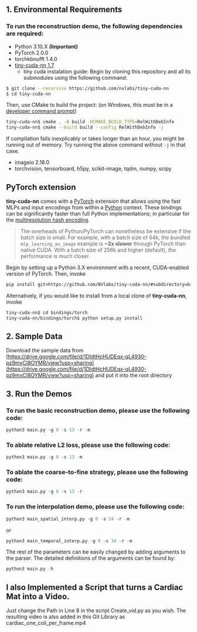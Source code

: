 ## 1. Environmental Requirements  
### To run the reconstruction demo, the following dependencies are required:  
* Python 3.10.X  ***(Important)***
* PyTorch 2.0.0
* torchkbnufft 1.4.0
* [tiny-cuda-nn 1.7](https://github.com/NVlabs/tiny-cuda-nn)
  * tiny cuda instalation guide:
    Begin by cloning this repository and all its submodules using the following command:
```sh
$ git clone --recursive https://github.com/nvlabs/tiny-cuda-nn
$ cd tiny-cuda-nn
```

Then, use CMake to build the project: (on Windows, this must be in a [developer command prompt](https://docs.microsoft.com/en-us/cpp/build/building-on-the-command-line?view=msvc-160#developer_command_prompt))
```sh
tiny-cuda-nn$ cmake . -B build -DCMAKE_BUILD_TYPE=RelWithDebInfo
tiny-cuda-nn$ cmake --build build --config RelWithDebInfo -j
```

If compilation fails inexplicably or takes longer than an hour, you might be running out of memory. Try running the above command without `-j` in that case.

* imageio 2.18.0
* torchvision, tensorboard, h5py, scikit-image, tqdm, numpy, scipy

## PyTorch extension

__tiny-cuda-nn__ comes with a [PyTorch](https://github.com/pytorch/pytorch) extension that allows using the fast MLPs and input encodings from within a [Python](https://www.python.org/) context.
These bindings can be significantly faster than full Python implementations; in particular for the [multiresolution hash encoding](https://raw.githubusercontent.com/NVlabs/tiny-cuda-nn/master/data/readme/multiresolution-hash-encoding-diagram.png).

> The overheads of Python/PyTorch can nonetheless be extensive if the batch size is small.
> For example, with a batch size of 64k, the bundled `mlp_learning_an_image` example is __~2x slower__ through PyTorch than native CUDA.
> With a batch size of 256k and higher (default), the performance is much closer.

Begin by setting up a Python 3.X environment with a recent, CUDA-enabled version of PyTorch. Then, invoke
```sh
pip install git+https://github.com/NVlabs/tiny-cuda-nn/#subdirectory=bindings/torch
```

Alternatively, if you would like to install from a local clone of __tiny-cuda-nn__, invoke
```sh
tiny-cuda-nn$ cd bindings/torch
tiny-cuda-nn/bindings/torch$ python setup.py install
```

## 2. Sample Data
Download the sample data from [https://drive.google.com/file/d/1DIdtHcHUDEqx-qL4930-pz9mxCI8OYMR/view?usp=sharing](https://drive.google.com/file/d/1DIdtHcHUDEqx-qL4930-pz9mxCI8OYMR/view?usp=sharing) and put it into the root directory

## 3. Run the Demos
### To run the basic reconstruction demo, please use the following code:  
```python
python3 main.py -g 0 -s 13 -r -m
```

### To ablate relative L2 loss, please use the following code:  
```python
python3 main.py -g 0 -s 13 -m
```

### To ablate the coarse-to-fine strategy, please use the following code:  
```python
python3 main.py -g 0 -s 13 -r
```

### To run the interpolation demo, please use the following code:  
```python
python3 main_spatial_interp.py -g 0 -s 34 -r -m
```
or
```python
python3 main_temporal_interp.py -g 0 -s 34 -r -m
```

The rest of the parameters can be easily changed by adding arguments to the parser. 
The detailed definitions of the arguments can be found by: 
```python
python3 main.py -h
```

## I also Implemented a Script that turns a Cardiac Mat into a Video. 
Just change the Path in Line 8 in the script Create_vid.py as you wish.
The resulting video is also added in this Git Library as cardiac_one_coil_per_frame.mp4

